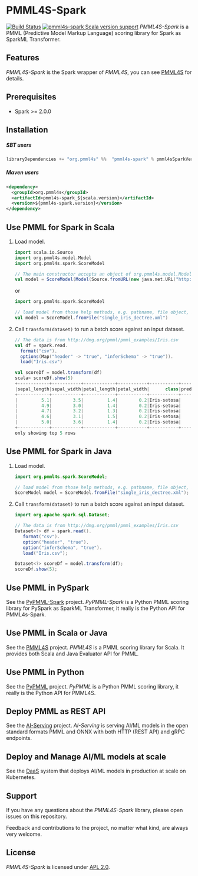 # PMML4S-Spark
[![Build Status](https://github.com/autodeployai/pmml4s-spark/workflows/Release/badge.svg)](https://github.com/autodeployai/pmml4s-spark/actions)
[![pmml4s-spark Scala version support](https://index.scala-lang.org/autodeployai/pmml4s-spark/pmml4s-spark/latest-by-scala-version.svg?platform=jvm)](https://index.scala-lang.org/autodeployai/pmml4s-spark/pmml4s-spark)
_PMML4S-Spark_ is a PMML (Predictive Model Markup Language) scoring library for Spark as SparkML Transformer.

## Features
_PMML4S-Spark_ is the Spark wrapper of _PMML4S_, you can see [PMML4S](https://github.com/autodeployai/pmml4s) for details.

## Prerequisites
 - Spark >= 2.0.0

## Installation

##### SBT users
```scala
libraryDependencies += "org.pmml4s" %%  "pmml4s-spark" % pmml4sSparkVersion
```

##### Maven users
```xml
<dependency>
  <groupId>org.pmml4s</groupId>
  <artifactId>pmml4s-spark_${scala.version}</artifactId>
  <version>${pmml4s-spark.version}</version>
</dependency>
```

## Use PMML for Spark in Scala
1. Load model.

    ```scala
    import scala.io.Source
    import org.pmml4s.model.Model
    import org.pmml4s.spark.ScoreModel

    // The main constructor accepts an object of org.pmml4s.model.Model
    val model = ScoreModel(Model(Source.fromURL(new java.net.URL("http://dmg.org/pmml/pmml_examples/KNIME_PMML_4.1_Examples/single_iris_dectree.xml"))))
    ```
    or
    ```scala
    import org.pmml4s.spark.ScoreModel
    
    // load model from those help methods, e.g. pathname, file object, a string, an array of bytes, or an input stream.
    val model = ScoreModel.fromFile("single_iris_dectree.xml")
    ```

2. Call `transform(dataset)` to run a batch score against an input dataset.

    ```scala
    // The data is from http://dmg.org/pmml/pmml_examples/Iris.csv
    val df = spark.read.
      format("csv").
      options(Map("header" -> "true", "inferSchema" -> "true")).
      load("Iris.csv")
 
    val scoreDf = model.transform(df)
    scala> scoreDf.show(5)
    +------------+-----------+------------+-----------+-----------+---------------+-----------+-----------------------+---------------------------+--------------------------+-------+
    |sepal_length|sepal_width|petal_length|petal_width|      class|predicted_class|probability|probability_Iris-setosa|probability_Iris-versicolor|probability_Iris-virginica|node_id|
    +------------+-----------+------------+-----------+-----------+---------------+-----------+-----------------------+---------------------------+--------------------------+-------+
    |         5.1|        3.5|         1.4|        0.2|Iris-setosa|    Iris-setosa|        1.0|                    1.0|                        0.0|                       0.0|      1|
    |         4.9|        3.0|         1.4|        0.2|Iris-setosa|    Iris-setosa|        1.0|                    1.0|                        0.0|                       0.0|      1|
    |         4.7|        3.2|         1.3|        0.2|Iris-setosa|    Iris-setosa|        1.0|                    1.0|                        0.0|                       0.0|      1|
    |         4.6|        3.1|         1.5|        0.2|Iris-setosa|    Iris-setosa|        1.0|                    1.0|                        0.0|                       0.0|      1|
    |         5.0|        3.6|         1.4|        0.2|Iris-setosa|    Iris-setosa|        1.0|                    1.0|                        0.0|                       0.0|      1|
    +------------+-----------+------------+-----------+-----------+---------------+-----------+-----------------------+---------------------------+--------------------------+-------+
    only showing top 5 rows
    ```
    
## Use PMML for Spark in Java
1. Load model.

    ```java
    import org.pmml4s.spark.ScoreModel;
    
    // load model from those help methods, e.g. pathname, file object, a string, an array of bytes, or an input stream.
    ScoreModel model = ScoreModel.fromFile("single_iris_dectree.xml");
    ```

2. Call `transform(dataset)` to run a batch score against an input dataset.

    ```java
    import org.apache.spark.sql.Dataset;
 
    // The data is from http://dmg.org/pmml/pmml_examples/Iris.csv
    Dataset<?> df = spark.read().
       format("csv").
       option("header", "true").
       option("inferSchema", "true").
       load("Iris.csv"); 
   
    Dataset<?> scoreDf = model.transform(df);
    scoreDf.show(5);
    ```

## Use PMML in PySpark
See the [PyPMML-Spark](https://github.com/autodeployai/pypmml-spark) project. _PyPMML-Spark_ is a Python PMML scoring library for PySpark as SparkML Transformer, it really is the Python API for PMML4s-Spark.

## Use PMML in Scala or Java
See the [PMML4S](https://github.com/autodeployai/pmml4s) project. _PMML4S_ is a PMML scoring library for Scala. It provides both Scala and Java Evaluator API for PMML.

## Use PMML in Python
See the [PyPMML](https://github.com/autodeployai/pypmml) project. _PyPMML_ is a Python PMML scoring library, it really is the Python API for PMML4S.

## Deploy PMML as REST API
See the [AI-Serving](https://github.com/autodeployai/ai-serving) project. _AI-Serving_ is serving AI/ML models in the open standard formats PMML and ONNX with both HTTP (REST API) and gRPC endpoints.

## Deploy and Manage AI/ML models at scale
See the [DaaS](https://www.autodeployai.com/) system that deploys AI/ML models in production at scale on Kubernetes.

## Support
If you have any questions about the _PMML4S-Spark_ library, please open issues on this repository.

Feedback and contributions to the project, no matter what kind, are always very welcome. 

## License
_PMML4S-Spark_ is licensed under [APL 2.0](http://www.apache.org/licenses/LICENSE-2.0).
